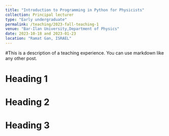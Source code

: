 ```yaml
---
title: "Introduction to Programming in Python for Physicists"
collection: Principal lecturer
type: "Early undergraduate"
permalink: /teaching/2023-fall-teaching-1
venue: "Bar-Ilan University,Department of Physics"
date: 2023-10-18 and 2023-01-23 
location: "Ramat Gan, ISRAEL"
---
```


#This is a description of a teaching experience. You can use markdown like any other post.

Heading 1
======

Heading 2
======

Heading 3
======

